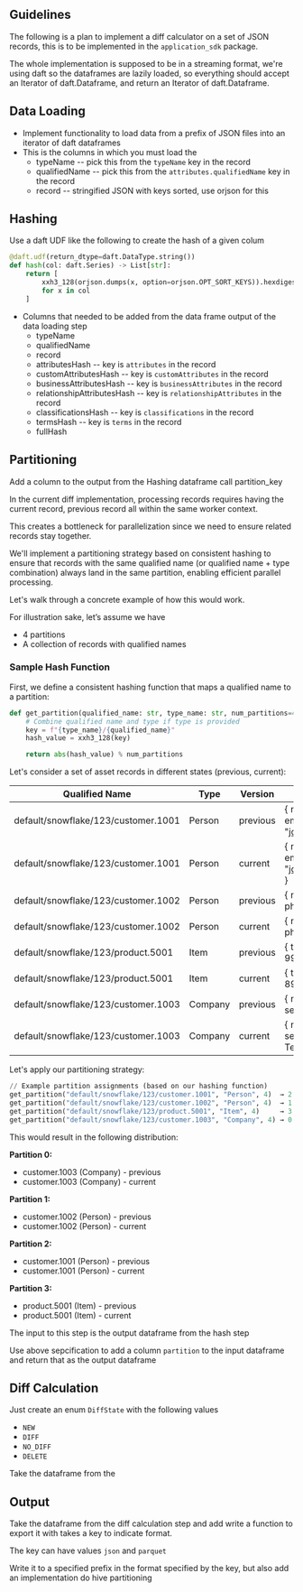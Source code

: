 ## Guidelines

The following is a plan to implement a diff calculator on a set of JSON records, this is to be implemented in the `application_sdk` package.

The whole implementation is supposed to be in a streaming format, we're using daft so the dataframes are lazily loaded, so everything should accept an Iterator of daft.Dataframe, and return an Iterator of daft.Dataframe.

## Data Loading

- Implement functionality to load data from a prefix of JSON files into an iterator of daft dataframes
- This is the columns in which you must load the
	- typeName -- pick this from the `typeName` key in the record
	- qualifiedName -- pick this from the `attributes.qualifiedName` key in the record
	- record -- stringified JSON with keys sorted, use orjson for this

## Hashing

Use a daft UDF like the following to create the hash of a given colum

```python
@daft.udf(return_dtype=daft.DataType.string())
def hash(col: daft.Series) -> List[str]:
	return [
		xxh3_128(orjson.dumps(x, option=orjson.OPT_SORT_KEYS)).hexdigest()
		for x in col
	]
```

- Columns that needed to be added from the data frame output of the data loading step
	- typeName
	- qualifiedName
	- record
	- attributesHash -- key is `attributes` in the record
	- customAttributesHash -- key is `customAttributes` in the record
	- businessAttributesHash -- key is `businessAttributes` in the record
	- relationshipAttributesHash -- key is `relationshipAttributes` in the record
	- classificationsHash -- key is `classifications` in the record
	- termsHash -- key is `terms` in the record
	- fullHash

## Partitioning

Add a column to the output from the Hashing dataframe call partition_key

In the current diff implementation, processing records requires having the current record, previous record all within the same worker context.

This creates a bottleneck for parallelization since we need to ensure related records stay together.

We'll implement a partitioning strategy based on consistent hashing to ensure that records with the same qualified name (or qualified name + type combination) always land in the same partition, enabling efficient parallel processing.

Let's walk through a concrete example of how this would work.

For illustration sake, let’s assume we have

- 4 partitions
- A collection of records with qualified names

### Sample Hash Function

First, we define a consistent hashing function that maps a qualified name to a partition:

```python
def get_partition(qualified_name: str, type_name: str, num_partitions=4):
    # Combine qualified name and type if type is provided
    key = f"{type_name}/{qualified_name}"
    hash_value = xxh3_128(key)

    return abs(hash_value) % num_partitions
```

Let's consider a set of asset records in different states (previous, current):

|Qualified Name|Type|Version|Data|
|---|---|---|---|
|default/snowflake/123/customer.1001|Person|previous|{ name: "John Doe", email: "[john@example.com](mailto:john@example.com)" }|
|default/snowflake/123/customer.1001|Person|current|{ name: "John Doe", email: "[johndoe@example.com](mailto:johndoe@example.com)" }|
|default/snowflake/123/customer.1002|Person|previous|{ name: "Jane Smith", phone: "555-1234" }|
|default/snowflake/123/customer.1002|Person|current|{ name: "Jane Smith", phone: "555-5678" }|
|default/snowflake/123/product.5001|Item|previous|{ title: "Laptop", price: 999 }|
|default/snowflake/123/product.5001|Item|current|{ title: "Laptop", price: 899, onSale: true }|
|default/snowflake/123/customer.1003|Company|previous|{ name: "Acme Inc", sector: "Technology" }|
|default/snowflake/123/customer.1003|Company|current|{ name: "Acme Inc", sector: "Information Technology" }|

Let's apply our partitioning strategy:

```python
// Example partition assignments (based on our hashing function)
get_partition("default/snowflake/123/customer.1001", "Person", 4)  → 2
get_partition("default/snowflake/123/customer.1002", "Person", 4)  → 1
get_partition("default/snowflake/123/product.5001", "Item", 4)     → 3
get_partition("default/snowflake/123/customer.1003", "Company", 4) → 0
```

This would result in the following distribution:

**Partition 0:**

- customer.1003 (Company) - previous
- customer.1003 (Company) - current

**Partition 1:**

- customer.1002 (Person) - previous
- customer.1002 (Person) - current

**Partition 2:**

- customer.1001 (Person) - previous
- customer.1001 (Person) - current

**Partition 3:**

- product.5001 (Item) - previous
- product.5001 (Item) - current

The input to this step is the output dataframe from the hash step

Use above sepcification to add a column `partition` to the input dataframe and return that as the output dataframe


## Diff Calculation

Just create an enum `DiffState` with the following values

- `NEW`
- `DIFF`
- `NO_DIFF`
- `DELETE`

Take the dataframe from the
## Output

Take the dataframe from the diff calculation step and add write a function to export it with takes a key to indicate format.

The key can have values `json` and `parquet`

Write it to a specified prefix in the format specified by the key, but also add an implementation do hive partitioning
